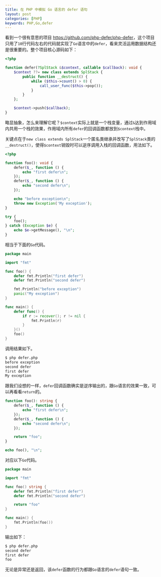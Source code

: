 ```yaml
---
title: 在 PHP 中模拟 Go 语言的 defer 语句
layout: post
categories: [PHP]
keywords: PHP,Go,defer
---
```


看到一个很有意思的项目 <a href="https://github.com/php-defer/php-defer" target="_blank">https://github.com/php-defer/php-defer</a>，这个项目只用了`10`行代码左右的代码就实现了`Go`语言中的`defer`，看来灵活运用数据结构还是很重要的。整个项目核心源码如下：

```php
<?php

function defer(?SplStack &$context, callable $callback): void {
    $context ??= new class extends SplStack {
        public function __destruct() {
            while ($this->count() > 0) {
                call_user_func($this->pop());
            }
        }
    };

    $context->push($callback);
}
```

略显抽象，怎么来理解它呢？`$context`实际上就是一个栈变量，通过`&`达到作用域内共用一个栈的效果，作用域内所有`defer`的回调函数都放到`$context`栈中。

关键点在于`new class extends SplStack`一个匿名类继承并改写了`SplStack`类的`__destruct()`，使得`$context`销毁时可以逆序调用入栈的回调函数，用法如下。

```php
<?php

function foo(): void {
    defer($_, function () {
        echo "first defer\n";
    });
    defer($_, function () {
        echo "second defer\n";
    });

    echo "before exception\n";
    throw new Exception('My exception');
}

try {
    foo();
} catch (Exception $e) {
    echo $e->getMessage(), "\n";
}
```

相当于下面的`Go`代码。

```go
package main

import "fmt"

func foo() {
    defer fmt.Println("first defer")
    defer fmt.Println("second defer")

    fmt.Println("before exception")
    panic("My exception")
}

func main() {
    defer func() {
        if r := recover(); r != nil {
            fmt.Println(r)
        }
    }()
    foo()
}
```

调用结果如下。

```bash
$ php defer.php
before exception
second defer
first defer
My exception
```

跟我们设想的一样，`defer`回调函数确实是逆序输出的，跟`Go`语言的效果一致，可以再看看`return`的。

```php
function foo(): string {
    defer($_, function () {
        echo "first defer\n";
    });
    defer($_, function () {
        echo "second defer\n";
    });

    return "foo";
}

echo foo(), "\n";
```

对应以下`Go`代码。

```go
package main

import "fmt"

func foo() string {
    defer fmt.Println("first defer")
    defer fmt.Println("second defer")

    return "foo"
}

func main() {
    fmt.Println(foo())
}
```

输出如下：

```bash
$ php defer.php
second defer
first defer
foo
```

无论是异常还是返回，该`defer`函数的行为都跟`Go`语言的`defer`语句一致。